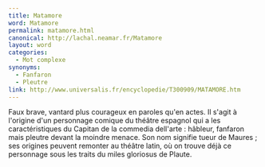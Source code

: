 ```yaml
---
title: Matamore
word: Matamore
permalink: matamore.html
canonical: http://lachal.neamar.fr/Matamore
layout: word
categories:
  - Mot complexe
synonyms:
  - Fanfaron
  - Pleutre
link: http://www.universalis.fr/encyclopedie/T300909/MATAMORE.htm
---
```


Faux brave, vantard plus courageux en paroles qu'en actes.
Il s'agit à l'origine d'un personnage comique du théâtre espagnol qui a les caractéristiques du Capitan de la commedia dell'arte : hâbleur, fanfaron mais pleutre devant la moindre menace. Son nom signifie tueur de Maures ; ses origines peuvent remonter au théâtre latin, où on trouve déjà ce personnage sous les traits du miles gloriosus de Plaute.

